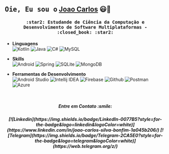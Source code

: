 ## <samp>Oie, Eu sou o</samp> [Joao Carlos](https://www.linkedin.com/in/joao-carlos-silva-bonfim-1a045b206/) :smiley:👋

<h4 align="center" id="home">
   <samp>:star2: Estudande de Ciência da Computação e Desenvolvimento de Software Multiplataformas - :closed_book: :star2:</samp>
</h4>

- **Linguagens**
    <br/>
    ![Kotlin](https://img.shields.io/badge/Kotlin-0095D5?&style=for-the-badge&logo=kotlin&logoColor=white)
    ![Java](https://img.shields.io/badge/Java-ED8B00?style=for-the-badge&logo=java&logoColor=white)
    ![C#](https://img.shields.io/badge/C%23-239120?style=for-the-badge&logo=c-sharp&logoColor=white)
    ![MySQL](https://img.shields.io/badge/MySQL-00000F?style=for-the-badge&logo=mysql&logoColor=white)

- **Skills**
    <br/>
    ![Android](https://img.shields.io/badge/Android-3DDC84?style=for-the-badge&logo=android&logoColor=white)
    ![Spring](https://img.shields.io/badge/Spring-6DB33F?style=for-the-badge&logo=spring&logoColor=white)
    ![SQLite](https://img.shields.io/badge/SQLite-07405E?style=for-the-badge&logo=sqlite&logoColor=white)
    ![MongoDB](https://img.shields.io/badge/MongoDB-4EA94B?style=for-the-badge&logo=mongodb&logoColor=white)
    
- **Ferramentas de Desenvolvimento**
    <br/>
    ![Android Studio](https://img.shields.io/badge/Android_Studio-3DDC84?style=for-the-badge&logo=android-studio&logoColor=white)
    ![Intellij IDEA](https://img.shields.io/badge/IntelliJ_IDEA-000000.svg?style=for-the-badge&logo=intellij-idea&logoColor=white)
    ![Firebase](https://img.shields.io/badge/Firebase-333333?style=flat-square&logo=firebase)
    ![Github](https://img.shields.io/badge/GitHub-100000?style=for-the-badge&logo=github&logoColor=white)
    ![Postman](https://img.shields.io/badge/-Postman-333333?style=flat-square&logo=postman)
    ![Azure](https://img.shields.io/badge/Azure_DevOps-0078D7?style=for-the-badge&logo=azure-devops&logoColor=white)
    
    
    
    <br/>

<div align="center">
   <h5>Entre em Contato :smile:<h5/>
[![Linkedin](https://img.shields.io/badge/LinkedIn-0077B5?style=for-the-badge&logo=linkedin&logoColor=white)](https://www.linkedin.com/in/joao-carlos-silva-bonfim-1a045b206/)
[![Telegram](https://img.shields.io/badge/Telegram-2CA5E0?style=for-the-badge&logo=telegram&logoColor=white)](https://web.telegram.org/z/)

                                                                                                                             
  
</div><br/>
